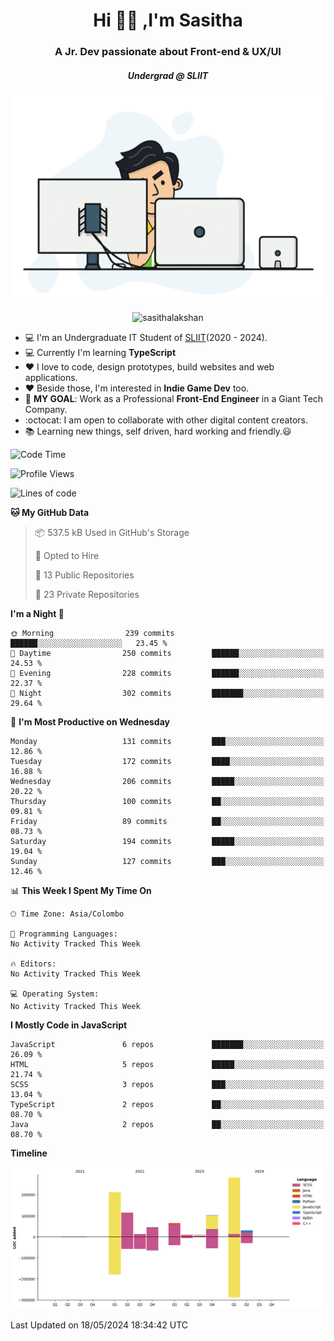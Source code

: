 
<h1 align="center">Hi 🙋‍♂️ ,I'm Sasitha</h1>
<h3 align="center">A Jr. Dev passionate about Front-end & UX/UI</h3>

<i><h5 align="center">Undergrad @ SLIIT</h5></i>

<p align="center">
  <img width="540" height="330" src="https://github.com/SasithaLakshan/SasithaLakshan/blob/main/dev.gif">
</p>
<p align="center"> <img src="https://komarev.com/ghpvc/?username=sasithalakshan&label=Profile%20views&color=0e75b6&style=flat" alt="sasithalakshan" /> </p>

- :computer: I'm an Undergraduate IT Student of [SLIIT](https://www.sliit.lk)(2020 - 2024).
- :computer: Currently I'm learning <b>TypeScript</b>
- :heart: I love to code, design prototypes, build websites and web applications.
- :heart: Beside those, I'm interested in **Indie Game Dev** too.
- :electric_plug: **MY GOAL**: Work as a Professional **Front-End Engineer** in a Giant Tech Company.
- :octocat: I am open to collaborate with other digital content creators.
- :books: Learning new things, self driven, hard working and friendly.:smiley:
  
<!-- <h3 align="left">Tech Stack I'm Using</h3> -->

<!--START_SECTION:waka-->
![Code Time](http://img.shields.io/badge/Code%20Time-634%20hrs%205%20mins-blue)

![Profile Views](http://img.shields.io/badge/Profile%20Views-0-blue)

![Lines of code](https://img.shields.io/badge/From%20Hello%20World%20I%27ve%20Written-879.6%20thousand%20lines%20of%20code-blue)

**🐱 My GitHub Data** 

> 📦 537.5 kB Used in GitHub's Storage 
 > 
> 💼 Opted to Hire
 > 
> 📜 13 Public Repositories 
 > 
> 🔑 23 Private Repositories 
 > 
**I'm a Night 🦉** 

```text
🌞 Morning                239 commits         ██████░░░░░░░░░░░░░░░░░░░   23.45 % 
🌆 Daytime                250 commits         ██████░░░░░░░░░░░░░░░░░░░   24.53 % 
🌃 Evening                228 commits         ██████░░░░░░░░░░░░░░░░░░░   22.37 % 
🌙 Night                  302 commits         ███████░░░░░░░░░░░░░░░░░░   29.64 % 
```
📅 **I'm Most Productive on Wednesday** 

```text
Monday                   131 commits         ███░░░░░░░░░░░░░░░░░░░░░░   12.86 % 
Tuesday                  172 commits         ████░░░░░░░░░░░░░░░░░░░░░   16.88 % 
Wednesday                206 commits         █████░░░░░░░░░░░░░░░░░░░░   20.22 % 
Thursday                 100 commits         ██░░░░░░░░░░░░░░░░░░░░░░░   09.81 % 
Friday                   89 commits          ██░░░░░░░░░░░░░░░░░░░░░░░   08.73 % 
Saturday                 194 commits         █████░░░░░░░░░░░░░░░░░░░░   19.04 % 
Sunday                   127 commits         ███░░░░░░░░░░░░░░░░░░░░░░   12.46 % 
```


📊 **This Week I Spent My Time On** 

```text
🕑︎ Time Zone: Asia/Colombo

💬 Programming Languages: 
No Activity Tracked This Week

🔥 Editors: 
No Activity Tracked This Week

💻 Operating System: 
No Activity Tracked This Week
```

**I Mostly Code in JavaScript** 

```text
JavaScript               6 repos             ███████░░░░░░░░░░░░░░░░░░   26.09 % 
HTML                     5 repos             █████░░░░░░░░░░░░░░░░░░░░   21.74 % 
SCSS                     3 repos             ███░░░░░░░░░░░░░░░░░░░░░░   13.04 % 
TypeScript               2 repos             ██░░░░░░░░░░░░░░░░░░░░░░░   08.70 % 
Java                     2 repos             ██░░░░░░░░░░░░░░░░░░░░░░░   08.70 % 
```



**Timeline**

![Lines of Code chart](https://raw.githubusercontent.com/SasithaLakshan/SasithaLakshan/main/assets/bar_graph.png)


 Last Updated on 18/05/2024 18:34:42 UTC
<!--END_SECTION:waka-->

